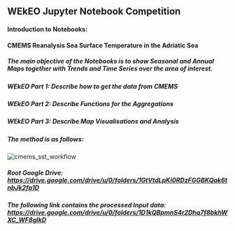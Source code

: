 ## WEkEO Jupyter Notebook Competition


#### Introduction to Notebooks:
#### CMEMS Reanalysis Sea Surface Temperature in the Adriatic Sea
##### The main objective of the Notebooks is to show Seasonal and Annual Maps together with Trends and Time Series over the area of interest.
##### WEkEO Part 1: Describe how to get the data from CMEMS
##### WEkEO Part 2: Describe Functions for the Aggregations
##### WEkEO Part 3: Describe Map Visualisations and Analysis
##### The method is as follows:

![cmems_sst_workflow](https://user-images.githubusercontent.com/80483194/179728778-1247c443-335d-4305-811c-86711fe17e04.png)


##### Root Google Drive: https://drive.google.com/drive/u/0/folders/1GtVtdLpKi0RDzFGGBKQak6tnbJk2fp1D

##### The following link contains the processed Input data: https://drive.google.com/drive/u/0/folders/1D1kQBpmnS4r2Dhq7f8bkhWXC_WF8gIkD


